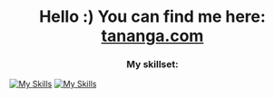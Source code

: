 <h1 align="center">Hello :)  You can find me here: <a href="https://www.tananga.com/" 
           target="_blank">tananga.com 
        </a></h1>

<h3 align="center">My skillset:</h3>

[![My Skills](https://skillicons.dev/icons?i=dart,flutter,supabase,swift,ts,postgres,git,github,githubactions,postman)](https://skillicons.dev)
[![My Skills](https://skillicons.dev/icons?i=js,html,css,wasm)](https://skillicons.dev)

<!--
**Tananga/Tananga** is a ✨ _special_ ✨ repository because its `README.md` (this file) appears on your GitHub profile.

Here are some ideas to get you started:

- 🔭 I’m currently working on ...
- 🌱 I’m currently learning ...
- 👯 I’m looking to collaborate on ...
- 🤔 I’m looking for help with ...
- 💬 Ask me about ...
- 📫 How to reach me: ...
- 😄 Pronouns: ...
- ⚡ Fun fact: ...
-->
